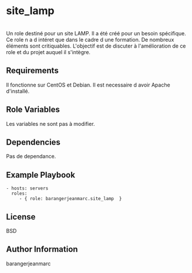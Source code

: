 site_lamp
=========
<br>
Un role destiné pour un site LAMP.
Il a été créé pour un besoin spécifique.
<br>
Ce role n a d intéret que dans le cadre d une formation.
De nombreux éléments sont critiquables. 
L'objectif est de discuter à l'amélioration de ce role et du projet auquel il s'intègre.


Requirements
------------

Il fonctionne sur CentOS et Debian. Il est necessaire d avoir Apache d'installé.

Role Variables
--------------

Les variables ne sont pas à modifier.

Dependencies
------------

Pas de dependance.

Example Playbook
---------------

    - hosts: servers
      roles:
         - { role: barangerjeanmarc.site_lamp  }

License
-------

BSD

Author Information
------------------

barangerjeanmarc
